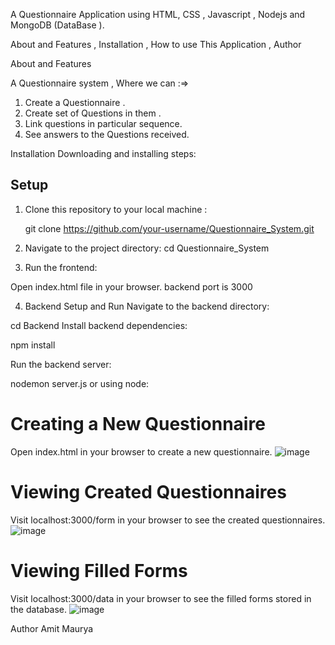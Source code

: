 A Questionnaire Application using HTML, CSS , Javascript , Nodejs and MongoDB (DataBase ).

About and Features , Installation , How to use This Application , Author

About and Features

A Questionnaire system , Where we can :=>

1. Create a Questionnaire .
2. Create set of Questions in them .
3. Link questions in particular sequence.
4. See answers to the Questions received.

Installation
Downloading and installing steps:

## Setup

1. Clone this repository to your local machine :

   git clone https://github.com/your-username/Questionnaire_System.git

2. Navigate to the project directory:
   cd Questionnaire_System

3. Run the frontend:

Open index.html file in your browser.
backend port is 3000

4. Backend Setup and Run
   Navigate to the backend directory:

cd Backend
Install backend dependencies:

npm install

Run the backend server:

nodemon server.js or using node:

# Creating a New Questionnaire

Open index.html in your browser to create a new questionnaire.
![image](https://github.com/Amit99100/Questionnaire_System/assets/97939838/e91f5092-7c9d-4c6f-b699-cdd5a9a73f80)


# Viewing Created Questionnaires

Visit localhost:3000/form in your browser to see the created questionnaires.
![image](https://github.com/Amit99100/Questionnaire_System/assets/97939838/b0867068-be5f-4e1b-9533-84b2c069d923)

# Viewing Filled Forms

Visit localhost:3000/data in your browser to see the filled forms stored in the database.
![image](https://github.com/Amit99100/Questionnaire_System/assets/97939838/b55e781a-9ea8-4041-b389-69e359f492ff)


Author
Amit Maurya

